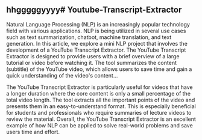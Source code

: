 hhgggggyyyy# Youtube-Transcript-Extractor
---
Natural Language Processing (NLP) is an increasingly popular technology field with various applications. NLP is being utilized in several use cases such as text summarization, chatbot, machine translation, and text generation. In this article, we explore a mini NLP project that involves the development of a YouTube Transcript Extractor. The YouTube Transcript Extractor is designed to provide users with a brief overview of a large tutorial or video before watching it. The tool summarizes the content (subtitle) of the YouTube video, which allows users to save time and gain a quick understanding of the video's content...

The YouTube Transcript Extractor is particularly useful for videos that have a longer duration where the core content is only a small percentage of the total video length. The tool extracts all the important points of the video and presents them in an easy-to-understand format. This is especially beneficial for students and professionals who require summaries of lecture videos to review the material. Overall, the YouTube Transcript Extractor is an excellent example of how NLP can be applied to solve real-world problems and save users time and effort.
